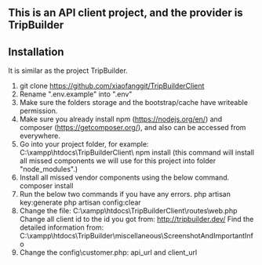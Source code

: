 ## This is an API client project, and the provider is TripBuilder

## Installation

It is similar as the project TripBuilder.

1. git clone https://github.com/xiaofanggit/TripBuilderClient
2. Rename ".env.example" into ".env"
3. Make sure the folders storage and the bootstrap/cache have writeable permission.
4. Make sure you already install npm (https://nodejs.org/en/) and composer (https://getcomposer.org/), and also can be accessed from everywhere.
5. Go into your project folder, for example: C:\xampp\htdocs\TripBuilderClient\ 
 npm install (this command will install all missed components we will use for this project into folder "node_modules".)
6. Install all missed vendor components using the below command.
composer install
7. Run the below two commands if you have any errors.
php artisan key:generate
php artisan config:clear
8. Change the file:
C:\xampp\htdocs\TripBuilderClient\routes\web.php
Change all client id to the id you got from: http://tripbuilder.dev/
Find the detailed information from: C:\xampp\htdocs\TripBuilder\miscellaneous\ScreenshotAndImportantInfo
9. Change the config\customer.php: api_url and client_url
